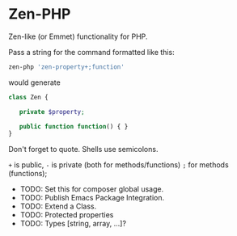 # Zen-PHP

Zen-like (or Emmet) functionality for PHP.

Pass a string for the command formatted like this:

``` sh
zen-php 'zen-property+;function'
```

would generate

``` php
class Zen {

   private $property;

   public function function() { }
}
```


Don't forget to quote. Shells use semicolons.

`+` is public, `-` is private (both for methods/functions)
`;` for methods (functions);

- TODO: Set this for composer global usage.
- TODO: Publish Emacs Package Integration.
- TODO: Extend a Class.
- TODO: Protected properties
- TODO: Types [string, array, ...]? 
